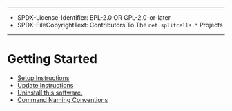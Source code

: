 ----
* SPDX-License-Identifier: EPL-2.0 OR GPL-2.0-or-later
* SPDX-FileCopyrightText: Contributors To The `net.splitcells.*` Projects
----
# Getting Started

* [Setup Instructions](manualetup.md)
* [Update Instructions](manualpdate.md)
* [Uninstall this software.](manualninstall.md)
* [Command Naming Conventions](manualommand.naming.conventions.md)
